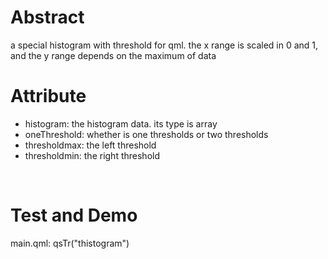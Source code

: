 # Abstract
a special histogram with threshold for qml. the x range is scaled in 0 and 1, and the y range depends on the maximum of data  

# Attribute
* histogram: the histogram data. its type is array  
* oneThreshold: whether is one thresholds or two thresholds  
* thresholdmax: the left threshold  
* thresholdmin: the right threshold  
</br>

# Test and Demo
main.qml: qsTr("thistogram")  
</br>
